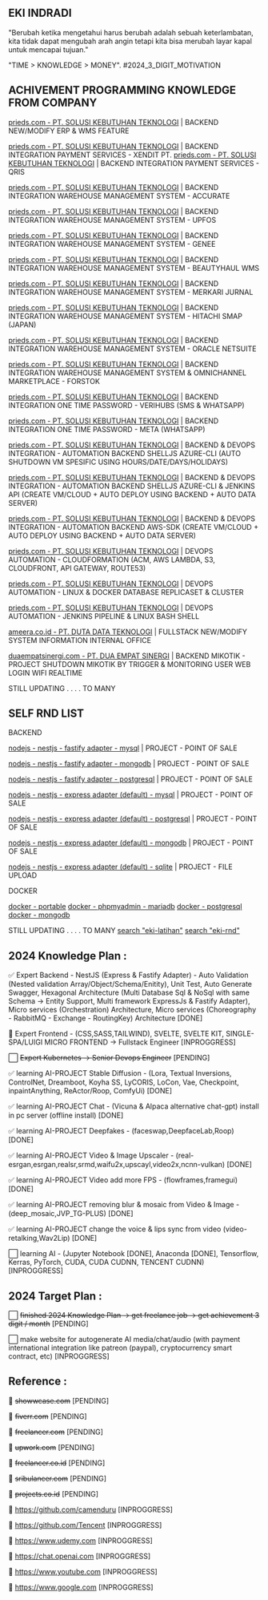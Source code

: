 ## EKI INDRADI
"Berubah ketika mengetahui harus berubah adalah sebuah keterlambatan, kita tidak dapat mengubah arah angin tetapi kita bisa merubah layar kapal untuk mencapai tujuan."

"TIME > KNOWLEDGE > MONEY". #2024_3_DIGIT_MOTIVATION

## ACHIVEMENT PROGRAMMING KNOWLEDGE FROM COMPANY

[prieds.com - PT. SOLUSI KEBUTUHAN TEKNOLOGI](https://prieds.com) | BACKEND NEW/MODIFY ERP & WMS FEATURE

[prieds.com - PT. SOLUSI KEBUTUHAN TEKNOLOGI](https://prieds.com) | BACKEND INTEGRATION PAYMENT SERVICES - XENDIT
PT. 
[prieds.com - PT. SOLUSI KEBUTUHAN TEKNOLOGI](https://prieds.com) | BACKEND INTEGRATION PAYMENT SERVICES - QRIS

[prieds.com - PT. SOLUSI KEBUTUHAN TEKNOLOGI](https://prieds.com) | BACKEND INTEGRATION WAREHOUSE MANAGEMENT SYSTEM - ACCURATE

[prieds.com - PT. SOLUSI KEBUTUHAN TEKNOLOGI](https://prieds.com) | BACKEND INTEGRATION WAREHOUSE MANAGEMENT SYSTEM - UPFOS

[prieds.com - PT. SOLUSI KEBUTUHAN TEKNOLOGI](https://prieds.com) | BACKEND INTEGRATION WAREHOUSE MANAGEMENT SYSTEM - GENEE

[prieds.com - PT. SOLUSI KEBUTUHAN TEKNOLOGI](https://prieds.com) | BACKEND INTEGRATION WAREHOUSE MANAGEMENT SYSTEM - BEAUTYHAUL WMS

[prieds.com - PT. SOLUSI KEBUTUHAN TEKNOLOGI](https://prieds.com) | BACKEND INTEGRATION WAREHOUSE MANAGEMENT SYSTEM - MERKARI JURNAL

[prieds.com - PT. SOLUSI KEBUTUHAN TEKNOLOGI](https://prieds.com) | BACKEND INTEGRATION WAREHOUSE MANAGEMENT SYSTEM - HITACHI SMAP (JAPAN)

[prieds.com - PT. SOLUSI KEBUTUHAN TEKNOLOGI](https://prieds.com) | BACKEND INTEGRATION WAREHOUSE MANAGEMENT SYSTEM - ORACLE NETSUITE

[prieds.com - PT. SOLUSI KEBUTUHAN TEKNOLOGI](https://prieds.com) | BACKEND INTEGRATION WAREHOUSE MANAGEMENT SYSTEM & OMNICHANNEL MARKETPLACE - FORSTOK

[prieds.com - PT. SOLUSI KEBUTUHAN TEKNOLOGI](https://prieds.com) | BACKEND INTEGRATION ONE TIME PASSWORD - VERIHUBS (SMS & WHATSAPP)

[prieds.com - PT. SOLUSI KEBUTUHAN TEKNOLOGI](https://prieds.com) | BACKEND INTEGRATION ONE TIME PASSWORD - META (WHATSAPP)

[prieds.com - PT. SOLUSI KEBUTUHAN TEKNOLOGI](https://prieds.com) | BACKEND & DEVOPS INTEGRATION - AUTOMATION BACKEND SHELLJS AZURE-CLI (AUTO SHUTDOWN VM SPESIFIC USING HOURS/DATE/DAYS/HOLIDAYS)

[prieds.com - PT. SOLUSI KEBUTUHAN TEKNOLOGI](https://prieds.com) | BACKEND & DEVOPS INTEGRATION - AUTOMATION BACKEND SHELLJS AZURE-CLI & JENKINS API (CREATE VM/CLOUD + AUTO DEPLOY USING BACKEND + AUTO DATA SERVER)

[prieds.com - PT. SOLUSI KEBUTUHAN TEKNOLOGI](https://prieds.com) | BACKEND & DEVOPS INTEGRATION - AUTOMATION BACKEND AWS-SDK (CREATE VM/CLOUD + AUTO DEPLOY USING BACKEND + AUTO DATA SERVER)

[prieds.com - PT. SOLUSI KEBUTUHAN TEKNOLOGI](https://prieds.com) | DEVOPS AUTOMATION - CLOUDFORMATION (ACM, AWS LAMBDA, S3, CLOUDFRONT, API GATEWAY, ROUTE53)

[prieds.com - PT. SOLUSI KEBUTUHAN TEKNOLOGI](https://prieds.com) | DEVOPS AUTOMATION - LINUX & DOCKER DATABASE REPLICASET & CLUSTER

[prieds.com - PT. SOLUSI KEBUTUHAN TEKNOLOGI](https://prieds.com) | DEVOPS AUTOMATION - JENKINS PIPELINE & LINUX BASH SHELL

[ameera.co.id - PT. DUTA DATA TEKNOLOGI](https://ameera.co.id) | FULLSTACK NEW/MODIFY SYSTEM INFORMATION INTERNAL OFFICE

[duaempatsinergi.com - PT. DUA EMPAT SINERGI](https://duaempatsinergi.com) | BACKEND MIKOTIK - PROJECT SHUTDOWN MIKOTIK BY TRIGGER & MONITORING USER WEB LOGIN WIFI REALTIME

STILL UPDATING . . . . TO MANY

## SELF RND LIST

BACKEND

[nodejs - nestjs - fastify adapter - mysql](https://github.com/EKI-INDRADI/eki-latihan-nestjs-fastify-mysql) | PROJECT - POINT OF SALE

[nodejs - nestjs - fastify adapter - mongodb](https://github.com/EKI-INDRADI/eki-latihan-nestjs-fastify-mongodb) | PROJECT - POINT OF SALE

[nodejs - nestjs - fastify adapter - postgresql](https://github.com/EKI-INDRADI/eki-latihan-nestjs-fastify-postgresql) | PROJECT - POINT OF SALE

[nodejs - nestjs - express adapter (default) - mysql](https://github.com/EKI-INDRADI/eki-latihan-nestjs-mysql) | PROJECT - POINT OF SALE

[nodejs - nestjs - express adapter (default) - postgresql](https://github.com/EKI-INDRADI/eki-latihan-nestjs-postgresql) | PROJECT - POINT OF SALE

[nodejs - nestjs - express adapter (default) - mongodb](https://github.com/EKI-INDRADI/eki-latihan-nestjs-mongodb) | PROJECT - POINT OF SALE

[nodejs - nestjs - express adapter (default) - sqlite](https://github.com/EKI-INDRADI/eki-latihan-nestjs-sqlite-portable-file-upload) | PROJECT - FILE UPLOAD


DOCKER

[docker - portable](https://github.com/EKI-INDRADI/eki-latihan-vm-alpine-docker-portable)
[docker - phpmyadmin - mariadb](https://github.com/EKI-INDRADI/eki-latihan-docker-phpmyadmin-mariadb)
[docker - postgresql](https://github.com/EKI-INDRADI/eki-latihan-docker-postgresql)
[docker - mongodb](https://github.com/EKI-INDRADI/eki-latihan-docker-mongodb)


STILL UPDATING . . . . TO MANY
[search "eki-latihan"](https://github.com/EKI-INDRADI?tab=repositories&q=eki-latihan&type=&language=&sort=)
[search "eki-rnd"](https://github.com/EKI-INDRADI?tab=repositories&q=eki-rnd&type=&language=&sort=)



## 2024 Knowledge Plan :

:white_check_mark: Expert Backend - NestJS (Express & Fastify Adapter) - Auto Validation (Nested validation Array/Object/Schema/Enitity), Unit Test, Auto Generate Swagger, Hexagonal Architecture (Multi Database Sql & NoSql with same Schema -> Entity Support, Multi framework ExpressJs & Fastify Adapter), Micro services (Orchestration) Architecture, Micro services (Choreography - RabbitMQ - Exchange - RoutingKey) Architecture [DONE]

:white_square_button: Expert Frontend - (CSS,SASS,TAILWIND), SVELTE, SVELTE KIT, SINGLE-SPA/LUIGI MICRO FRONTEND -> Fullstack Engineer [INPROGGRESS]
 
:white_large_square: ~~Expert Kubernetes -> Senior Devops Engineer~~ [PENDING]

:white_check_mark: learning AI-PROJECT Stable Diffusion - (Lora, Textual Inversions, ControlNet, Dreamboot, Koyha SS, LyCORIS, LoCon, Vae, Checkpoint, inpaintAnything, ReActor/Roop, ComfyUi) [DONE] 

:white_check_mark: learning AI-PROJECT Chat - (Vicuna & Alpaca alternative chat-gpt) install in pc server (offline install) [DONE] 

:white_check_mark: learning AI-PROJECT Deepfakes - (faceswap,DeepfaceLab,Roop) [DONE] 

:white_check_mark: learning AI-PROJECT Video & Image Upscaler - (real-esrgan,esrgan,realsr,srmd,waifu2x,upscayl,video2x,ncnn-vulkan) [DONE] 

:white_check_mark: learning AI-PROJECT Video add more FPS - (flowframes,framegui) [DONE] 

:white_check_mark: learning AI-PROJECT removing blur & mosaic from Video & Image - (deep_mosaic,JVP_TG-PLUS) [DONE] 

:white_check_mark: learning AI-PROJECT change the voice & lips sync from video (video-retalking,Wav2Lip) [DONE] 

:white_large_square: learning AI - (Jupyter Notebook [DONE], Anaconda [DONE], Tensorflow, Kerras, PyTorch, CUDA, CUDA CUDNN, TENCENT CUDNN) [INPROGGRESS]

## 2024 Target Plan :

:white_large_square: ~~finished 2024 Knowledge Plan -> get freelance job -> get achievement 3 digit / month~~ [PENDING]

:white_large_square: make website for autogenerate AI media/chat/audio (with payment international integration like patreon (paypal), cryptocurrency smart contract, etc) [INPROGGRESS]


## Reference : 

:link: ~~showwcase.com~~ [PENDING]

:link: ~~fiverr.com~~ [PENDING]

:link: ~~freelancer.com~~ [PENDING]

:link: ~~upwork.com~~ [PENDING]

:link: ~~freelancer.co.id~~ [PENDING]

:link: ~~sribulancer.com~~ [PENDING]

:link: ~~projects.co.id~~ [PENDING]

:link: https://github.com/camenduru [INPROGGRESS]

:link: https://github.com/Tencent [INPROGGRESS]

:link: https://www.udemy.com [INPROGGRESS]

:link: https://chat.openai.com [INPROGGRESS]

:link: https://www.youtube.com [INPROGGRESS]

:link: https://www.google.com [INPROGGRESS]